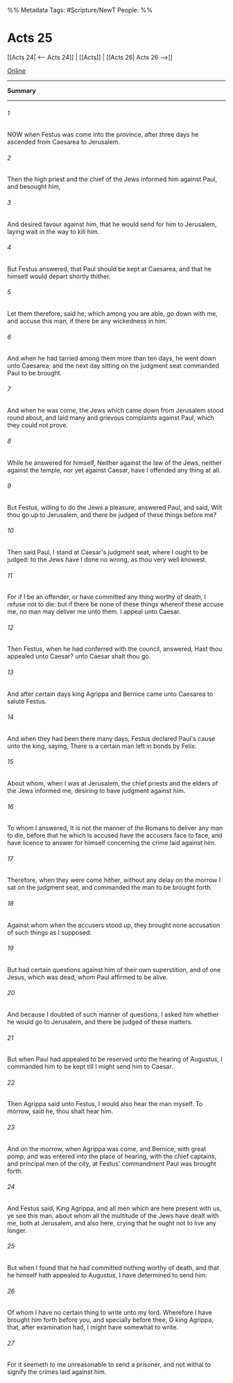 %% Metadata
Tags: #Scripture/NewT
People: 
%%
# Acts 25
[[Acts 24| <-- Acts 24]] | [[Acts]] | [[Acts 26| Acts 26 -->]]

[Online](https://churchofjesuschrist.org/study/scriptures/nt/acts/25?lang=eng)

---
__Summary__



---
###### 1
NOW when Festus was come into the province, after three days he ascended from Caesarea to Jerusalem.
###### 2
Then the high priest and the chief of the Jews informed him against Paul, and besought him,
###### 3
And desired favour against him, that he would send for him to Jerusalem, laying wait in the way to kill him.
###### 4
But Festus answered, that Paul should be kept at Caesarea, and that he himself would depart shortly thither.
###### 5
Let them therefore, said he, which among you are able, go down with me, and accuse this man, if there be any wickedness in him.
###### 6
And when he had tarried among them more than ten days, he went down unto Caesarea; and the next day sitting on the judgment seat commanded Paul to be brought.
###### 7
And when he was come, the Jews which came down from Jerusalem stood round about, and laid many and grievous complaints against Paul, which they could not prove.
###### 8
While he answered for himself, Neither against the law of the Jews, neither against the temple, nor yet against Caesar, have I offended any thing at all.
###### 9
But Festus, willing to do the Jews a pleasure, answered Paul, and said, Wilt thou go up to Jerusalem, and there be judged of these things before me?
###### 10
Then said Paul, I stand at Caesar's judgment seat, where I ought to be judged: to the Jews have I done no wrong, as thou very well knowest.
###### 11
For if I be an offender, or have committed any thing worthy of death, I refuse not to die: but if there be none of these things whereof these accuse me, no man may deliver me unto them. I appeal unto Caesar.
###### 12
Then Festus, when he had conferred with the council, answered, Hast thou appealed unto Caesar? unto Caesar shalt thou go.
###### 13
And after certain days king Agrippa and Bernice came unto Caesarea to salute Festus.
###### 14
And when they had been there many days, Festus declared Paul's cause unto the king, saying, There is a certain man left in bonds by Felix:
###### 15
About whom, when I was at Jerusalem, the chief priests and the elders of the Jews informed me, desiring to have judgment against him.
###### 16
To whom I answered, It is not the manner of the Romans to deliver any man to die, before that he which is accused have the accusers face to face, and have licence to answer for himself concerning the crime laid against him.
###### 17
Therefore, when they were come hither, without any delay on the morrow I sat on the judgment seat, and commanded the man to be brought forth.
###### 18
Against whom when the accusers stood up, they brought none accusation of such things as I supposed:
###### 19
But had certain questions against him of their own superstition, and of one Jesus, which was dead, whom Paul affirmed to be alive.
###### 20
And because I doubted of such manner of questions, I asked him whether he would go to Jerusalem, and there be judged of these matters.
###### 21
But when Paul had appealed to be reserved unto the hearing of Augustus, I commanded him to be kept till I might send him to Caesar.
###### 22
Then Agrippa said unto Festus, I would also hear the man myself. To morrow, said he, thou shalt hear him.
###### 23
And on the morrow, when Agrippa was come, and Bernice, with great pomp, and was entered into the place of hearing, with the chief captains, and principal men of the city, at Festus' commandment Paul was brought forth.
###### 24
And Festus said, King Agrippa, and all men which are here present with us, ye see this man, about whom all the multitude of the Jews have dealt with me, both at Jerusalem, and also here, crying that he ought not to live any longer.
###### 25
But when I found that he had committed nothing worthy of death, and that he himself hath appealed to Augustus, I have determined to send him.
###### 26
Of whom I have no certain thing to write unto my lord. Wherefore I have brought him forth before you, and specially before thee, O king Agrippa, that, after examination had, I might have somewhat to write.
###### 27
For it seemeth to me unreasonable to send a prisoner, and not withal to signify the crimes laid against him.



